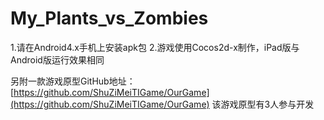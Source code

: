 # My_Plants_vs_Zombies
1.请在Android4.x手机上安装apk包
2.游戏使用Cocos2d-x制作，iPad版与Android版运行效果相同

另附一款游戏原型GitHub地址：[https://github.com/ShuZiMeiTIGame/OurGame](https://github.com/ShuZiMeiTIGame/OurGame)
该游戏原型有3人参与开发
